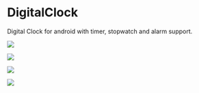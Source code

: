# DigitalClock
Digital Clock for android with timer, stopwatch and alarm support.

![](https://user-images.githubusercontent.com/58038202/98367632-fa657d00-205b-11eb-978c-a5484e7d4110.jpeg)

![](https://user-images.githubusercontent.com/58038202/98367734-254fd100-205c-11eb-9da8-5871055352b3.jpeg)

![](https://user-images.githubusercontent.com/58038202/98367761-30a2fc80-205c-11eb-97b4-d092a7c4915d.jpeg)

![](https://user-images.githubusercontent.com/58038202/98367777-3a2c6480-205c-11eb-8625-d0eb632fa08f.jpeg)
